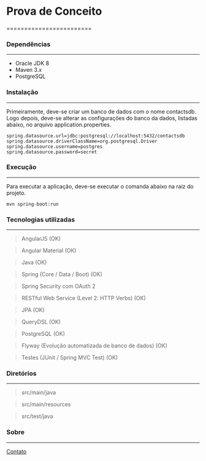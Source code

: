 # Prova de Conceito #
========================

### Dependências ###
----------------------------
* Oracle JDK 8
* Maven 3.x
* PostgreSQL

### Instalação ###
----------------------------

Primeiramente, deve-se criar um banco de dados com o nome contactsdb. Logo depois, deve-se alterar as configurações do banco da dados, listadas abaixo, no arquivo application.properties.

```
spring.datasource.url=jdbc:postgresql://localhost:5432/contactsdb
spring.datasource.driverClassName=org.postgresql.Driver
spring.datasource.username=postgres
spring.datasource.password=secret
```

### Execução ###
----------------------------
Para executar a aplicação, deve-se executar o comanda abaixo na raiz do projeto.


```
mvn spring-boot:run
```

### Tecnologias utilizadas ###
----------------------------
> AngularJS (OK)

> Angular Material (OK)

> Java (OK)

> Spring (Core / Data / Boot) (OK)

> Spring Security com OAuth 2

> RESTful Web Service (Level 2: HTTP Verbs) (OK)

> JPA (OK)

> QueryDSL (OK)

> PostgreSQL (OK)

> Flyway (Evolução automatizada de banco de dados) (OK)

> Testes (JUnit / Spring MVC Test) (OK)



### Diretórios ###
----------------------------
> src/main/java

> src/main/resources

> src/test/java

### Sobre ###
----------------------------
[Contato](http://www.davimonteiro.com.br)
